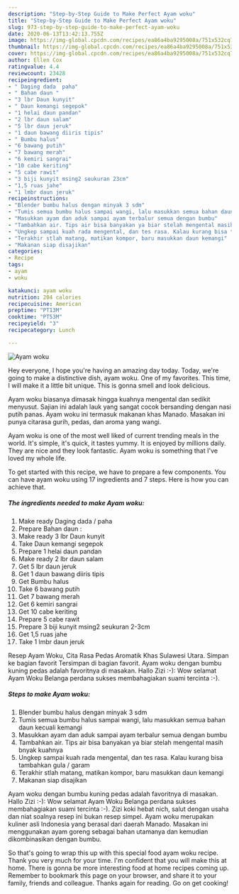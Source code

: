 ```yaml
---
description: "Step-by-Step Guide to Make Perfect Ayam woku"
title: "Step-by-Step Guide to Make Perfect Ayam woku"
slug: 973-step-by-step-guide-to-make-perfect-ayam-woku
date: 2020-06-13T13:42:13.755Z
image: https://img-global.cpcdn.com/recipes/ea86a4ba9295008a/751x532cq70/ayam-woku-foto-resep-utama.jpg
thumbnail: https://img-global.cpcdn.com/recipes/ea86a4ba9295008a/751x532cq70/ayam-woku-foto-resep-utama.jpg
cover: https://img-global.cpcdn.com/recipes/ea86a4ba9295008a/751x532cq70/ayam-woku-foto-resep-utama.jpg
author: Ellen Cox
ratingvalue: 4.4
reviewcount: 23428
recipeingredient:
- " Daging dada  paha"
- " Bahan daun "
- "3 lbr Daun kunyit"
- " Daun kemangi segepok"
- "1 helai daun pandan"
- "2 lbr daun salam"
- "5 lbr daun jeruk"
- "1 daun bawang diiris tipis"
- " Bumbu halus"
- "6 bawang putih"
- "7 bawang merah"
- "6 kemiri sangrai"
- "10 cabe keriting"
- "5 cabe rawit"
- "3 biji kunyit msing2 seukuran 23cm"
- "1,5 ruas jahe"
- "1 lmbr daun jeruk"
recipeinstructions:
- "Blender bumbu halus dengan minyak 3 sdm"
- "Tumis semua bumbu halus sampai wangi, lalu masukkan semua bahan daun kecuali kemangi"
- "Masukkan ayam dan aduk sampai ayam terbalur semua dengan bumbu"
- "Tambahkan air. Tips air bisa banyakan ya biar stelah mengental masih bnyak kuahnya"
- "Ungkep sampai kuah rada mengental, dan tes rasa. Kalau kurang bisa tambahkan gula / garam"
- "Terakhir stlah matang, matikan kompor, baru masukkan daun kemangi"
- "Makanan siap disajikan"
categories:
- Recipe
tags:
- ayam
- woku

katakunci: ayam woku 
nutrition: 204 calories
recipecuisine: American
preptime: "PT13M"
cooktime: "PT53M"
recipeyield: "3"
recipecategory: Lunch

---
```



![Ayam woku](https://img-global.cpcdn.com/recipes/ea86a4ba9295008a/751x532cq70/ayam-woku-foto-resep-utama.jpg)

Hey everyone, I hope you're having an amazing day today. Today, we're going to make a distinctive dish, ayam woku. One of my favorites. This time, I will make it a little bit unique. This is gonna smell and look delicious.

Ayam woku biasanya dimasak hingga kuahnya mengental dan sedikit menyusut. Sajian ini adalah lauk yang sangat cocok bersanding dengan nasi putih panas. Ayam woku ini termasuk makanan khas Manado. Masakan ini punya citarasa gurih, pedas, dan aroma yang wangi.

Ayam woku is one of the most well liked of current trending meals in the world. It's simple, it's quick, it tastes yummy. It is enjoyed by millions daily. They are nice and they look fantastic. Ayam woku is something that I've loved my whole life.


To get started with this recipe, we have to prepare a few components. You can have ayam woku using 17 ingredients and 7 steps. Here is how you can achieve that.

<!--inarticleads1-->

##### The ingredients needed to make Ayam woku:

1. Make ready  Daging dada / paha
1. Prepare  Bahan daun :
1. Make ready 3 lbr Daun kunyit
1. Take  Daun kemangi segepok
1. Prepare 1 helai daun pandan
1. Make ready 2 lbr daun salam
1. Get 5 lbr daun jeruk
1. Get 1 daun bawang diiris tipis
1. Get  Bumbu halus
1. Take 6 bawang putih
1. Get 7 bawang merah
1. Get 6 kemiri sangrai
1. Get 10 cabe keriting
1. Prepare 5 cabe rawit
1. Prepare 3 biji kunyit msing2 seukuran 2-3cm
1. Get 1,5 ruas jahe
1. Take 1 lmbr daun jeruk


Resep Ayam Woku, Cita Rasa Pedas Aromatik Khas Sulawesi Utara. Simpan ke bagian favorit Tersimpan di bagian favorit. Ayam woku dengan bumbu kuning pedas adalah favoritnya di masakan. Hallo Zizi :-): Wow selamat Ayam Woku Belanga perdana sukses membahagiakan suami tercinta :-). 

<!--inarticleads2-->

##### Steps to make Ayam woku:

1. Blender bumbu halus dengan minyak 3 sdm
1. Tumis semua bumbu halus sampai wangi, lalu masukkan semua bahan daun kecuali kemangi
1. Masukkan ayam dan aduk sampai ayam terbalur semua dengan bumbu
1. Tambahkan air. Tips air bisa banyakan ya biar stelah mengental masih bnyak kuahnya
1. Ungkep sampai kuah rada mengental, dan tes rasa. Kalau kurang bisa tambahkan gula / garam
1. Terakhir stlah matang, matikan kompor, baru masukkan daun kemangi
1. Makanan siap disajikan


Ayam woku dengan bumbu kuning pedas adalah favoritnya di masakan. Hallo Zizi :-): Wow selamat Ayam Woku Belanga perdana sukses membahagiakan suami tercinta :-). Zizi koki hebat nich, salut dengan usaha dan niat soalnya resep ini bukan resep simpel. Ayam woku merupakan kuliner asli Indonesia yang berasal dari daerah Manado. Masakan ini menggunakan ayam goreng sebagai bahan utamanya dan kemudian dikombinasikan dengan bumbu. 

So that's going to wrap this up with this special food ayam woku recipe. Thank you very much for your time. I'm confident that you will make this at home. There is gonna be more interesting food at home recipes coming up. Remember to bookmark this page on your browser, and share it to your family, friends and colleague. Thanks again for reading. Go on get cooking!
